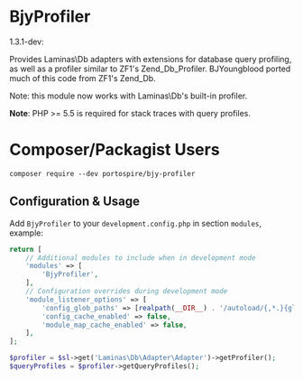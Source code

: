 BjyProfiler
===========

1.3.1-dev:

Provides Laminas\Db adapters with extensions for database query profiling, as well as a profiler similar to ZF1's Zend\_Db\_Profiler.
BJYoungblood ported much of this code from ZF1's Zend_Db.

Note: this module now works with Laminas\Db's built-in profiler.

**Note**: PHP >= 5.5 is required for stack traces with query profiles.

Composer/Packagist Users
========================

```console
composer require --dev portospire/bjy-profiler
```

Configuration & Usage
---------------------
Add `BjyProfiler` to your `development.config.php` in section `modules`, example:
```php
return [
    // Additional modules to include when in development mode
    'modules' => [
        'BjyProfiler',
    ],
    // Configuration overrides during development mode
    'module_listener_options' => [
        'config_glob_paths' => [realpath(__DIR__) . '/autoload/{,*.}{global,local}-development.php'],
        'config_cache_enabled' => false,
        'module_map_cache_enabled' => false,
    ],
];
```


```php
$profiler = $sl->get('Laminas\Db\Adapter\Adapter')->getProfiler();
$queryProfiles = $profiler->getQueryProfiles();
```
